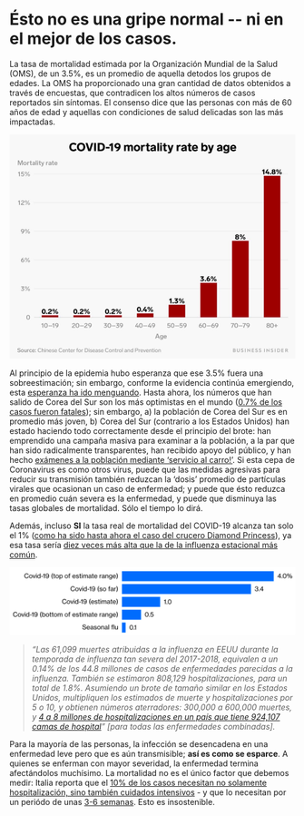 # Ésto no es una gripe normal -- ni en el mejor de los casos.

La tasa de mortalidad estimada por la Organización Mundial de la Salud (OMS), de un 3.5%, es un promedio de aquella detodos los grupos de edades. La OMS ha proporcionado una gran cantidad de datos obtenidos a través de encuestas, que contradicen los altos números de casos reportados sin síntomas. El consenso dice que las personas con más de 60 años de edad y aquellas con condiciones de salud delicadas son las más impactadas.

![Chart showing COVID-19's mortality rate tops at 14.8% on adults over 80 years old, and is less than 1% on people under 50](images/en/mortality.png)

Al principio de la epidemia hubo esperanza que ese 3.5% fuera una sobreestimación; sin embargo, conforme la evidencia continúa emergiendo, esta [esperanza ha ido menguando](https://www.statnews.com/2020/02/25/new-data-from-china-buttress-fears-about-high-coronavirus-fatality-rate-who-expert-says/). Hasta ahora, los números que han salido de Corea del Sur son los más optimistas en el mundo ([0.7% de los casos fueron fatales](https://twitter.com/marcelsalathe/status/1236914078632812544));  sin embargo, a) la población de Corea del Sur es en promedio más joven, b)  Corea del Sur (contrario a los Estados Unidos) han estado haciendo todo correctamente desde el principio del brote: han emprendido una campaña masiva para examinar a la población, a la par que han sido radicalmente transparentes, han recibido apoyo del público, y han hecho [exámenes a la población mediante ‘servicio al carro!’](https://twitter.com/cnni/status/1234524871226482688). Si esta cepa de Coronavirus es como otros virus, puede que las medidas agresivas para reducir su transmisión también reduzcan la ‘dosis’ promedio de partículas virales que ocasionan un caso de enfermedad; y puede que ésto reduzca en promedio cuán severa es la enfermedad, y puede que disminuya las tasas globales de mortalidad. Sólo el tiempo lo dirá.

Además, incluso **SI** la tasa real de mortalidad del COVID-19 alcanza tan solo el 1% ([como ha sido hasta ahora el caso del crucero Diamond Princess](https://wwwnc.cdc.gov/eid/article/26/6/20-0452_article)), ya esa tasa sería [diez veces más alta que la de la influenza estacional más común](https://www.bloomberg.com/opinion/articles/2020-03-05/how-bad-is-the-coronavirus-let-s-compare-with-sars-ebola-flu).

![Gráfico de barras comparando el 0.1% de mortalidad de la gripe estacional con hasta el 4.0% de la estimación más alta para el COVID-19](images/en/covid-flu-comparison.png)

> _“Las 61,099 muertes atribuidas a la influenza en EEUU durante la temporada de influenza tan severa del 2017-2018, equivalen a un 0.14% de los 44.8 millones de casos de enfermedades parecidas a la influenza. También se estimaron 808,129 hospitalizaciones, para un total de 1.8%. Asumiendo un brote de tamaño similar en los Estados Unidos, multipliquen los estimados de muerte y hospitalizaciones por 5 o 10, y obtienen números aterradores: 300,000 a 600,000 muertes, y [4 a 8 millones de hospitalizaciones en un país que tiene 924,107 camas de hospital](https://www.bloomberg.com/opinion/articles/2020-03-05/how-bad-is-the-coronavirus-let-s-compare-with-sars-ebola-flu)” [para todas las enfermedades combinadas]._

Para la mayoría de las personas, la infección se desencadena en una enfermedad leve pero que es aún transmisible; **así es como se esparce**. A quienes se enferman con mayor severidad, la enfermedad termina afectándolos muchísimo. La mortalidad no es el único factor que debemos medir: Italia reporta que el [10% de los casos necesitan no solamente hospitalización, sino también cuidados intensivos](https://twitter.com/marcelsalathe/status/1235662457261023232) - y que lo necesitan por un periódo de unas [3-6 semanas](https://www.washingtonpost.com/health/2020/03/07/how-doctors-treat-sickest-coronavirus-patients/). Esto es insostenible.
